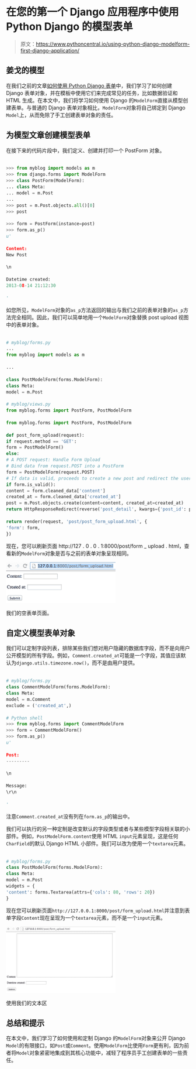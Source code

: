 # 在您的第一个 Django 应用程序中使用 Python Django 的模型表单

> 原文：<https://www.pythoncentral.io/using-python-django-modelform-first-django-application/>

## 姜戈的模型

在我们之前的文章[如何使用 Python Django 表单](https://www.pythoncentral.io/how-to-use-python-django-forms/ "How to Use Python Django Forms")中，我们学习了如何创建 Django 表单对象，并在模板中使用它们来完成常见的任务，比如数据验证和 HTML 生成。在本文中，我们将学习如何使用 Django 的`ModelForm`直接从模型创建表单。与普通的 Django 表单对象相比，`ModelForm`对象将自己绑定到 Django `Model`上，从而免除了手工创建表单对象的责任。

## 为模型文章创建模型表单

在接下来的代码片段中，我们定义、创建并打印一个 PostForm 对象。

```py

>>> from myblog import models as m
>>> from django.forms import ModelForm
>>> class PostForm(ModelForm):
... class Meta:
... model = m.Post
...
>>> post = m.Post.objects.all()[0]
>>> post

>>> form = PostForm(instance=post)
>>> form.as_p()
u'

Content: 
New Post

\n

Datetime created: 
2013-08-14 21:12:30

'
```

如您所见，`ModelForm`对象的`as_p`方法返回的输出与我们之前的表单对象的`as_p`方法完全相同。因此，我们可以简单地用一个`ModelForm`对象替换 post upload 视图中的表单对象。

```py

# myblog/forms.py
...
from myblog import models as m

...

class PostModelForm(forms.ModelForm):
class Meta:
model = m.Post

# myblog/views.py
from myblog.forms import PostForm, PostModelForm

from myblog.forms import PostForm, PostModelForm

def post_form_upload(request):
if request.method == 'GET':
form = PostModelForm()
else:
# A POST request: Handle Form Upload
# Bind data from request.POST into a PostForm
form = PostModelForm(request.POST)
# If data is valid, proceeds to create a new post and redirect the user
if form.is_valid():
content = form.cleaned_data['content']
created_at = form.cleaned_data['created_at']
post = m.Post.objects.create(content=content, created_at=created_at)
return HttpResponseRedirect(reverse('post_detail', kwargs={'post_id': post.id}))

return render(request, 'post/post_form_upload.html', {
'form': form,
})
```

现在，您可以刷新页面 http://127 . 0 . 0 . 1:8000/post/form _ upload . html，查看新的`ModelForm`对象是否与之前的表单对象呈现相同。

![Our empty form page](img/e0e30d1456a237aca3ed6feeb6ed2d64.png "Django Form Screenshot 1")

我们的空表单页面。

## 自定义模型表单对象

我们可以定制字段列表，排除某些我们想对用户隐藏的数据库字段，而不是向用户公开模型的所有字段。例如，`Comment.created_at`可能是一个字段，其值应该默认为`django.utils.timezone.now()`，而不是由用户提供。

```py

# myblog/forms.py
class CommentModelForm(forms.ModelForm):
class Meta:
model = m.Comment
exclude = ('created_at',)

# Python shell
>>> from myblog.forms import CommentModelForm
>>> form = CommentModelForm()
>>> form.as_p()
u'

Post: 
---------

\n

Message: 
\r\n

'
```

注意`Comment.created_at`没有列在`form.as_p`的输出中。

我们可以执行的另一种定制是改变默认的字段类型或者与某些模型字段相关联的小部件。例如，`PostModelForm.content`使用 HTML `input`元素呈现，这是任何`CharField`的默认 Django HTML 小部件。我们可以改为使用一个`textarea`元素。

```py

# myblog/forms.py
class PostModelForm(forms.ModelForm):
class Meta:
model = m.Post
widgets = {
'content': forms.Textarea(attrs={'cols': 80, 'rows': 20})
}
```

现在您可以刷新页面`http://127.0.0.1:8000/post/form_upload.html`并注意到表单字段`Content`现在呈现为一个`textarea`元素，而不是一个`input`元素。

![With our textarea](img/73a9bd808ec443d462798bd75ac430ff.png "With our textarea")

使用我们的文本区

## 总结和提示

在本文中，我们学习了如何使用和定制 Django 的`ModelForm`对象来公开 Django `Model`的有限接口，如`Post`或`Comment`。使用`ModelForm`比使用`Form`更有利，因为前者将`Model`对象紧密地集成到其核心功能中，减轻了程序员手工创建表单的一些责任。
